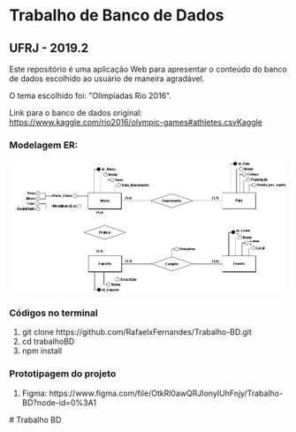 <h1>Trabalho de Banco de Dados</h1>
<h2>UFRJ - 2019.2</h2>
<p>Este repositório é uma aplicação Web para apresentar o conteúdo do banco de dados escolhido ao usuário de maneira agradável.</p>

<p>O tema escolhido foi: "Olimpíadas Rio 2016".</p>

<p>Link para o banco de dados original:
    <a href="https://www.kaggle.com/rio2016/olympic-games#athletes.csvKaggle">
https://www.kaggle.com/rio2016/olympic-games#athletes.csvKaggle
    </a>
</p>

<h3>Modelagem ER:</h3>
<img src="Angular/src/assets/imgs/modelagemER.jpg">


<h3>Códigos no terminal</h3>
<ol>
    <li>
        git clone https://github.com/RafaelxFernandes/Trabalho-BD.git
    </li>
    <li>
        cd trabalhoBD
    </li>
    <li>
        npm install
    </li>
</ol>

<h3>Prototipagem do projeto</h3>
<ol>
    <li>
        Figma: https://www.figma.com/file/OtkRl0awQRJIonyIUhFnjy/Trabalho-BD?node-id=0%3A1
    </li>
</ol>
# Trabalho BD
